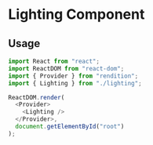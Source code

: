 # Lighting Component

## Usage

```js
import React from "react";
import ReactDOM from "react-dom";
import { Provider } from "rendition";
import { Lighting } from "./lighting";

ReactDOM.render(
  <Provider>
    <Lighting />
  </Provider>,
  document.getElementById("root")
);
```
